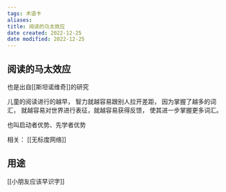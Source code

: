 ```yaml
---
tags: 术语卡
aliases: 
title: 阅读的马太效应
date created: 2022-12-25
date modified: 2022-12-25
---
```


## 阅读的马太效应

也是出自[[斯坦诺维奇]]的研究

儿童的阅读进行的越早， 智力就越容易跟别人拉开差距， 因为掌握了越多的词汇， 就越容易对世界进行表征，就越容易获得反馈， 使其进一步掌握更多词汇。 

也叫启动者优势、先学者优势

相关： [[无标度网络]]

## 用途

[[小朋友应该早识字]]
